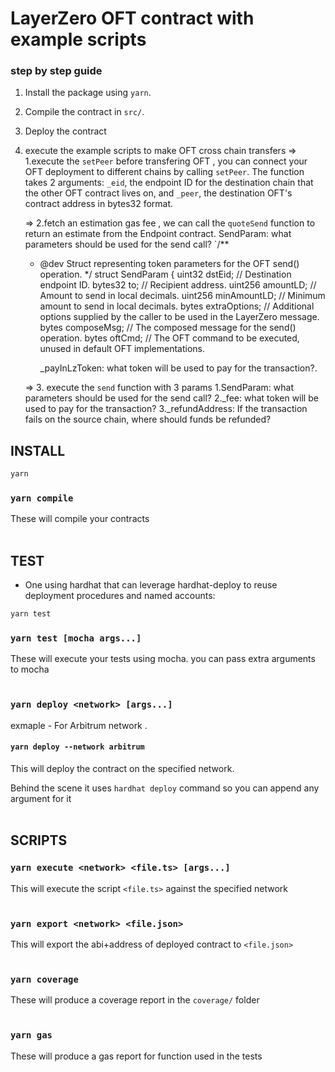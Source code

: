 # LayerZero OFT contract with example scripts

### step by step guide

1.  Install the package using `yarn`.
2.  Compile the contract in `src/`.
3.  Deploy the contract
4.  execute the example scripts to make OFT cross chain transfers
    => 1.execute the `setPeer` before transfering OFT , you can connect your OFT deployment to different chains by calling `setPeer`.
    	The function takes 2 arguments: `_eid`, the endpoint ID for the destination chain that the other OFT contract lives on, and `_peer`, the destination 	OFT's contract address in bytes32 format.
    
    => 2.fetch an estimation gas fee , we can call the `quoteSend` function to return an estimate from the Endpoint contract.
   	SendParam: what parameters should be used for the send call?
    	`/**
	  * @dev Struct representing token parameters for the OFT send() operation.
	  */
	  struct SendParam {
 	  uint32 dstEid; // Destination endpoint ID.
 	  bytes32 to; // Recipient address.
 	  uint256 amountLD; // Amount to send in local decimals.
 	  uint256 minAmountLD; // Minimum amount to send in local decimals.
 	  bytes extraOptions; // Additional options supplied by the caller to be used in the LayerZero message.
 	  bytes composeMsg; // The composed message for the send() operation.
 	  bytes oftCmd; // The OFT command to be executed, unused in default OFT implementations.

    	_payInLzToken: what token will be used to pay for the transaction?.
     
    => 3. execute the `send` function with 3 params
   		1.SendParam: what parameters should be used for the send call?
   		2._fee: what token will be used to pay for the transaction?
                3._refundAddress: If the transaction fails on the source chain, where should funds be refunded?

## INSTALL

```bash
yarn
```

### `yarn compile`

These will compile your contracts
<br/><br/>

## TEST

-   One using hardhat that can leverage hardhat-deploy to reuse deployment procedures and named accounts:

```bash
yarn test
```

### `yarn test [mocha args...]`

These will execute your tests using mocha. you can pass extra arguments to mocha
<br/><br/>

### `yarn deploy <network> [args...]`

exmaple -  For Arbitrum network .

#### `yarn deploy --network arbitrum`

This will deploy the contract on the specified network.

Behind the scene it uses `hardhat deploy` command so you can append any argument for it
<br/><br/>

## SCRIPTS

### `yarn execute <network> <file.ts> [args...]`

This will execute the script `<file.ts>` against the specified network
<br/><br/>

### `yarn export <network> <file.json>`

This will export the abi+address of deployed contract to `<file.json>`
<br/><br/>

### `yarn coverage`

These will produce a coverage report in the `coverage/` folder
<br/><br/>

### `yarn gas`

These will produce a gas report for function used in the tests
<br/><br/>
